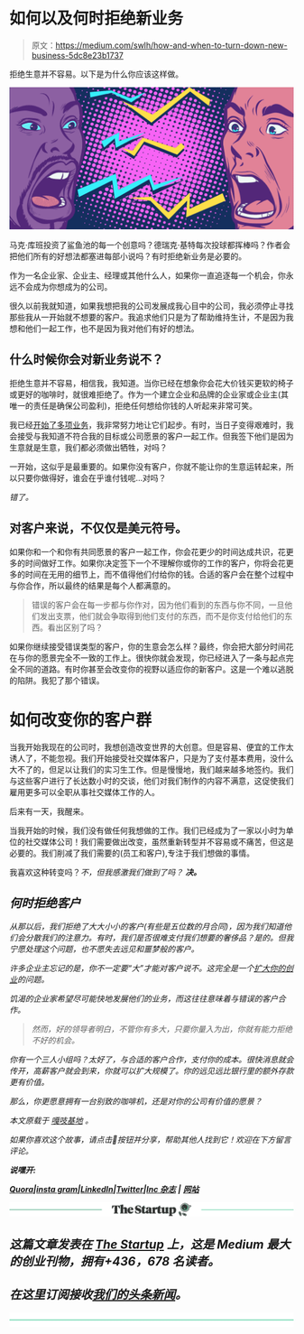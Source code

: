 # 如何以及何时拒绝新业务

> 原文：<https://medium.com/swlh/how-and-when-to-turn-down-new-business-5dc8e23b1737>

拒绝生意并不容易。以下是为什么你应该这样做。

![](img/c87535507e94f49553e39ba76c692447.png)

马克·库班投资了鲨鱼池的每一个创意吗？德瑞克·基特每次投球都挥棒吗？作者会把他们所有的好想法都塞进每部小说吗？有时拒绝新业务是必要的。

作为一名企业家、企业主、经理或其他什么人，如果你一直追逐每一个机会，你永远不会成为你想成为的公司。

很久以前我就知道，如果我想把我的公司发展成我心目中的公司，我必须停止寻找那些我从一开始就不想要的客户。我追求他们只是为了帮助维持生计，不是因为我想和他们一起工作，也不是因为我对他们有好的想法。

## 什么时候你会对新业务说不？

拒绝生意并不容易，相信我，我知道。当你已经在想象你会花大价钱买更软的椅子或更好的咖啡时，就很难拒绝了。作为一个建立企业和品牌的企业家或企业主(其唯一的责任是确保公司盈利)，拒绝任何想给你钱的人听起来非常可笑。

我已经[开始了多项业务](http://about.crunchbase.com/blog/tough-lessons-starting-company/)，我非常努力地让它们起步。有时，当日子变得艰难时，我会接受与我知道不符合我的目标或公司愿景的客户一起工作。但我签下他们是因为生意就是生意，我们都必须做出牺牲，对吗？

一开始，这似乎是最重要的。如果你没有客户，你就不能让你的生意运转起来，所以只要你做得好，谁会在乎谁付钱呢…对吗？

*错了。*

## 对客户来说，不仅仅是美元符号。

如果你和一个和你有共同愿景的客户一起工作，你会花更少的时间达成共识，花更多的时间做好工作。如果你决定签下一个不理解你或你的工作的客户，你将会花更多的时间在无用的细节上，而不值得他们付给你的钱。合适的客户会在整个过程中与你合作，所以最终的结果是每个人都满意的。

> 错误的客户会在每一步都与你作对，因为他们看到的东西与你不同，一旦他们发出支票，他们就会争取得到他们支付的东西，而不是你支付给他们的东西。看出区别了吗？

如果你继续接受错误类型的客户，你的生意会怎么样？最终，你会把大部分时间花在与你的愿景完全不一致的工作上。很快你就会发现，你已经进入了一条与起点完全不同的道路。有时你甚至会改变你的视野以适应你的新客户。这是一个难以逃脱的陷阱。我犯了那个错误。

# 如何改变你的客户群

当我开始我现在的公司时，我想创造改变世界的大创意。但是容易、便宜的工作太诱人了，不能忽视。我们开始接受社交媒体客户，只是为了支付基本费用，没什么大不了的，但足以让我们的实习生工作。但是慢慢地，我们越来越多地签约。我们与这些客户进行了长达数小时的交谈，他们对我们制作的内容不满意，这促使我们雇用更多可以全职从事社交媒体工作的人。

后来有一天，我醒来。

当我开始的时候，我们没有做任何我想做的工作。我们已经成为了一家以小时为单位的社交媒体公司！我们需要做出改变，虽然重新转型并不容易或不痛苦，但这是必要的。我们削减了我们需要的(员工和客户),专注于我们想做的事情。

我喜欢这种转变吗？*不，但我感激我们做到了吗？ ***决。****

## *何时拒绝客户*

*从那以后，我们拒绝了大大小小的客户(有些是五位数的月合同)，因为我们知道他们会分散我们的注意力。有时，我们是否很难支付我们想要的奢侈品？是的。但我宁愿处理这个问题，也不愿失去远见和噩梦般的客户。*

*许多企业主忘记的是，你不一定要“大”才能对客户说不。这完全是一个[扩大你的创业](http://about.crunchbase.com/blog/company-scaling-too-quickly/)的问题。*

*饥渴的企业家希望尽可能快地发展他们的业务，而这往往意味着与错误的客户合作。*

> *然而，好的领导者明白，不管你有多大，只要你量入为出，你就有能力拒绝不好的机会。*

*你有一个三人小组吗？太好了，与合适的客户合作，支付你的成本。很快消息就会传开，高薪客户就会到来，你就可以扩大规模了。你的远见远比银行里的额外存款更有价值。*

*那么，你更愿意拥有一台别致的咖啡机，还是对你的公司有价值的愿景？*

**本文原载于* [*嘎吱基地*](https://about.crunchbase.com/blog/how-turn-down-new-business/) *。**

*如果你喜欢这个故事，请点击👏按钮并分享，帮助其他人找到它！欢迎在下方留言评论。*

***说嘿开:***

*[**Quora**](https://www.quora.com/profile/Ron-Gibori-1)**|**[**insta gram**](https://www.instagram.com/rgibori/)**|**[**LinkedIn**](https://www.linkedin.com/in/rongibori/)**|**[**Twitter**](https://twitter.com/rongibori)**|**[**Inc 杂志**](https://www.inc.com/author/ron-gibori) **|** [**网站**](http://www.idea-booth.com)*

*[![](img/308a8d84fb9b2fab43d66c117fcc4bb4.png)](https://medium.com/swlh)*

## *这篇文章发表在 [The Startup](https://medium.com/swlh) 上，这是 Medium 最大的创业刊物，拥有+436，678 名读者。*

## *在这里订阅接收[我们的头条新闻](https://growthsupply.com/the-startup-newsletter/)。*

*[![](img/b0164736ea17a63403e660de5dedf91a.png)](https://medium.com/swlh)*